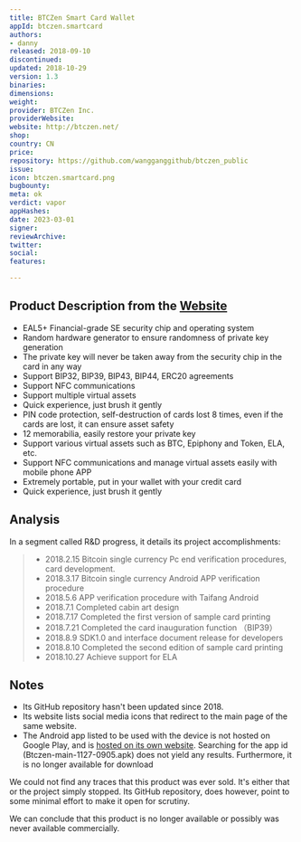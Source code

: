 ```yaml
---
title: BTCZen Smart Card Wallet
appId: btczen.smartcard
authors:
- danny
released: 2018-09-10
discontinued: 
updated: 2018-10-29
version: 1.3
binaries: 
dimensions: 
weight: 
provider: BTCZen Inc.
providerWebsite: 
website: http://btczen.net/
shop: 
country: CN
price: 
repository: https://github.com/wangganggithub/btczen_public
issue: 
icon: btczen.smartcard.png
bugbounty: 
meta: ok
verdict: vapor
appHashes: 
date: 2023-03-01
signer: 
reviewArchive: 
twitter: 
social: 
features: 

---
```


## Product Description from the [Website](http://btczen.net/)

- EAL5+ Financial-grade SE security chip and operating system
- Random hardware generator to ensure randomness of private key generation
- The private key will never be taken away from the security chip in the card in any way
- Support BIP32, BIP39, BIP43, BIP44, ERC20 agreements
- Support NFC communications
- Support multiple virtual assets
- Quick experience, just brush it gently
- PIN code protection, self-destruction of cards lost 8 times, even if the cards are lost, it can ensure asset safety
- 12 memorabilia, easily restore your private key
- Support various virtual assets such as BTC, Epiphony and Token, ELA, etc.
- Support NFC communications and manage virtual assets easily with mobile phone APP
- Extremely portable, put in your wallet with your credit card
- Quick experience, just brush it gently

## Analysis 

In a segment called R&D progress, it details its project accomplishments: 

> - 2018.2.15 Bitcoin single currency Pc end verification procedures, card development.
> - 2018.3.17 Bitcoin single currency Android APP verification procedure
> - 2018.5.6 APP verification procedure with Taifang Android
> - 2018.7.1 Completed cabin art design
> - 2018.7.17 Completed the first version of sample card printing
> - 2018.7.21 Completed the card inauguration function （BIP39）
> - 2018.8.9 SDK1.0 and interface document release for developers
> - 2018.8.10 Completed the second edition of sample card printing
> - 2018.10.27 Achieve support for ELA

## Notes

- Its GitHub repository hasn't been updated since 2018.
- Its website lists social media icons that redirect to the main page of the same website. 
- The Android app listed to be used with the device is not hosted on Google Play, and is [hosted on its own website](http://btczen.net/doc/Btczen-main-1127-0905.apk). Searching for the app id (Btczen-main-1127-0905.apk) does not yield any results. Furthermore, it is no longer available for download 

We could not find any traces that this product was ever sold. It's either that or the project simply stopped. Its GitHub repository, does however, point to some minimal effort to make it open for scrutiny. 

We can conclude that this product is no longer available or possibly was never available commercially.


